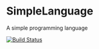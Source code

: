 # SimpleLanguage
A simple programming language

[![Build Status](https://travis-ci.com/gero3/SimpleLanguage.svg?branch=master)](https://travis-ci.com/gero3/SimpleLanguage)
